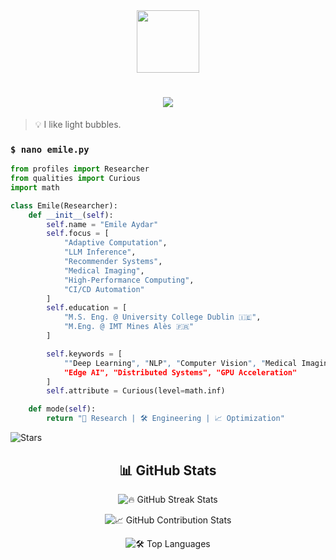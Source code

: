 
<div id="header" align="center">
  <img src="https://media.giphy.com/media/M9gbBd9nbDrOTu1Mqx/giphy.gif" width="100"/>
</div>

<h1 align="center">
  <a href="https://git.io/typing-svg">
    <img src="https://readme-typing-svg.herokuapp.com/?lines=This+is+Emile+Aydar;Nice+to+meet+you+%F0%9F%91%8B&center=true&size=30">
  </a>
</h1>

> 💡 I like light bubbles.
### `$ nano emile.py`
```python
from profiles import Researcher
from qualities import Curious
import math

class Emile(Researcher):
    def __init__(self):
        self.name = "Emile Aydar"
        self.focus = [
            "Adaptive Computation", 
            "LLM Inference", 
            "Recommender Systems", 
            "Medical Imaging", 
            "High-Performance Computing", 
            "CI/CD Automation"
        ]
        self.education = [
            "M.S. Eng. @ University College Dublin 🇮🇪",
            "M.Eng. @ IMT Mines Alès 🇫🇷"
        ]

        self.keywords = [
            ""Deep Learning", "NLP", "Computer Vision", "Medical Imaging"
            "Edge AI", "Distributed Systems", "GPU Acceleration"
        ]
        self.attribute = Curious(level=math.inf)

    def mode(self):
        return "🔬 Research | 🛠️ Engineering | 📈 Optimization"


```


![Stars](https://img.shields.io/github/stars/EmileAydar)


### <h2 align="center">📊 GitHub Stats</h2>

<div align="center">
  <!-- Streak Stats -->
  <img 
    src="https://github-readme-streak-stats.herokuapp.com/?user=EmileAydar&theme=radical&background=000000&hide_border=false" 
    alt="🔥 GitHub Streak Stats" 
  /><br/>

  <!-- Contribution Stats -->
  <img 
    src="https://github-readme-stats.vercel.app/api?username=EmileAydar&show_icons=true&theme=radical" 
    alt="📈 GitHub Contribution Stats" 
  /><br/>

  <!-- Top Languages -->
  <img 
    src="https://github-readme-stats.vercel.app/api/top-langs/?username=EmileAydar&layout=compact&theme=highcontrast" 
    alt="🛠 Top Languages" 
  /><br/>
</div>
